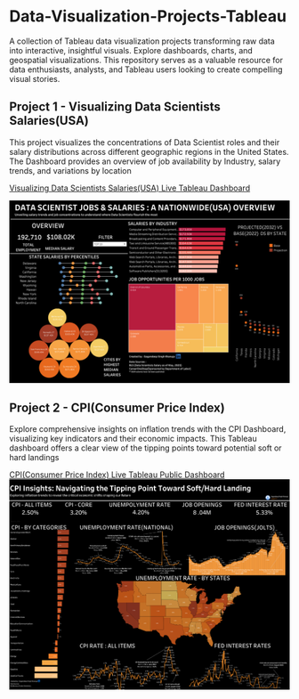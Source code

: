 # Data-Visualization-Projects-Tableau
A collection of Tableau data visualization projects transforming raw data into interactive, insightful visuals. Explore dashboards, charts, and geospatial visualizations. This repository serves as a valuable resource for data enthusiasts, analysts, and Tableau users looking to create compelling visual stories.


## Project 1 - Visualizing Data Scientists Salaries(USA)
This project visualizes the concentrations of Data Scientist roles and their salary distributions across different geographic regions in the United States. The Dashboard provides an overview of job availability by Industry, salary trends, and variations by location

[Visualizing Data Scientists Salaries(USA) Live Tableau Dashboard](https://public.tableau.com/app/profile/gagandeep.singh.khanuja/viz/DataScientistSalary-NationwideOverview/DataScientistSalaries)

![Image1](https://github.com/gagandeepsinghkhanuja/Data-Visualization-Projects-Tableau/blob/main/Project1%20-%20Visualizing%20Data%20Scientists%20Salaries(USA)/Output/Data%20Scientist%20Salaries(Viz%202).png)

## Project 2 - CPI(Consumer Price Index)
Explore comprehensive insights on inflation trends with the CPI Dashboard, visualizing key indicators and their economic impacts. This Tableau dashboard offers a clear view of the tipping points toward potential soft or hard landings

[CPI(Consumer Price Index) Live Tableau Public Dashboard](https://public.tableau.com/app/profile/gagandeep.singh.khanuja/viz/CPIConsumerPriceIndex/Dashboard1)
![Image2](https://github.com/gagandeepsinghkhanuja/Data-Visualization-Projects-Tableau/blob/main/Project2%20-%20Inflation%20%26%20Prices/Output/Consumer%20Price%20Index.png)
